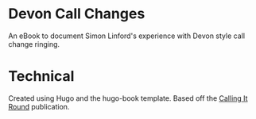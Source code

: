 # Devon Call Changes
An eBook to document Simon Linford's experience with Devon style call change ringing.

# Technical
Created using Hugo and the hugo-book template. Based off the [Calling It Round](https://callingitround.cccbr.org.uk/) publication.
